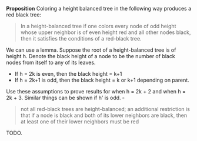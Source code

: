 **Proposition** Coloring a height balanced tree in the following way produces a red black tree:
> In a height-balanced tree if one colors every node of odd height whose upper
neighbor is of even height red and all other nodes black, then it satisfies the
conditions of a red-black tree.

We can use a lemma. Suppose the root of a height-balanced tree is of height h. Denote the black height of a node to be the number of black nodes from itself to any of its leaves.
- If h = 2k is even, then the black height = k+1
- If h = 2k+1 is odd, then the black height = k or k+1 depending on parent.

Use these assumptions to prove results for when h = 2k + 2 and when h = 2k + 3.
Similar things can be shown if h' is odd. $\square$

> not all red-black trees are height-balanced; an additional restriction is that if a node is black and both of its lower neighbors are black, then at least one of their lower neighbors must be red

TODO.
